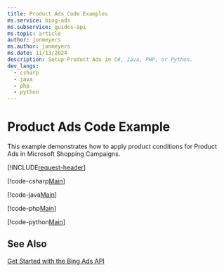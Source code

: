 ```yaml
---
title: Product Ads Code Examples
ms.service: bing-ads
ms.subservice: guides-api
ms.topic: article
author: jonmeyers
ms.author: jonmeyers
ms.date: 11/13/2024
description: Setup Product Ads in C#, Java, PHP, or Python.
dev_langs:
  - csharp
  - java
  - php
  - python
---
```

# Product Ads Code Example
This example demonstrates how to apply product conditions for Product Ads in Microsoft Shopping Campaigns.

[!INCLUDE[request-header](./includes/code-tips.md)]

[!code-csharp[Main](../../../BingAds-dotNet-SDK/examples/BingAdsExamples/BingAdsExamplesLibrary/v13/ProductAds.cs)]

[!code-java[Main](../../../BingAds-Java-SDK/examples/BingAdsDesktopApp/src/main/java/com/microsoft/bingads/examples/v13/ProductAds.java)]

[!code-php[Main](../../../BingAds-PHP-SDK/samples/V13/ProductAds.php)]

[!code-python[Main](../../../BingAds-Python-SDK/examples/v13/product_ads.py)]

## See Also
[Get Started with the Bing Ads API](get-started.md)  
